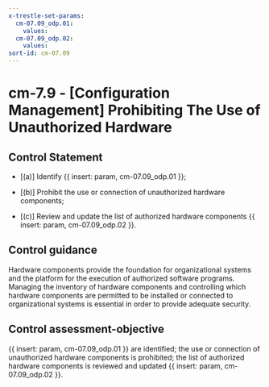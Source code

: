 ```yaml
---
x-trestle-set-params:
  cm-07.09_odp.01:
    values:
  cm-07.09_odp.02:
    values:
sort-id: cm-07.09
---
```


# cm-7.9 - \[Configuration Management\] Prohibiting The Use of Unauthorized Hardware

## Control Statement

- \[(a)\] Identify {{ insert: param, cm-07.09_odp.01 }};

- \[(b)\] Prohibit the use or connection of unauthorized hardware components;

- \[(c)\] Review and update the list of authorized hardware components {{ insert: param, cm-07.09_odp.02 }}.

## Control guidance

Hardware components provide the foundation for organizational systems and the platform for the execution of authorized software programs. Managing the inventory of hardware components and controlling which hardware components are permitted to be installed or connected to organizational systems is essential in order to provide adequate security.

## Control assessment-objective

{{ insert: param, cm-07.09_odp.01 }} are identified;
the use or connection of unauthorized hardware components is prohibited;
the list of authorized hardware components is reviewed and updated {{ insert: param, cm-07.09_odp.02 }}.

